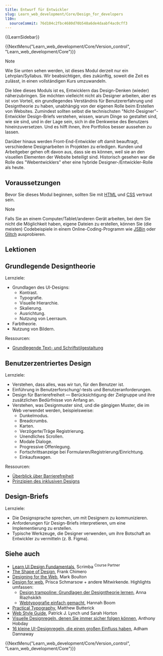 ```yaml
---
title: Entwurf für Entwickler
slug: Learn_web_development/Core/Design_for_developers
l10n:
  sourceCommit: 76d104c2fbc4680d70b548a6de4daabf4ac0cff3
---
```


{{LearnSidebar}}

{{NextMenu("Learn_web_development/Core/Version_control", "Learn_web_development/Core")}}

> [!NOTE]
> Wie Sie unten sehen werden, ist dieses Modul derzeit nur ein Lehrplan/Syllabus. Wir beabsichtigen, dies zukünftig, soweit die Zeit es zulässt, in einen vollständigen Kurs umzuwandeln.

Die Idee dieses Moduls ist es, Entwicklern das Design-Denken (wieder) näherzubringen. Sie möchten vielleicht nicht als Designer arbeiten, aber es ist von Vorteil, ein grundlegendes Verständnis für Benutzererfahrung und Designtheorie zu haben, unabhängig von der eigenen Rolle beim Erstellen von Websites. Zumindest sollten selbst die technischsten "Nicht-Designer"-Entwickler Design-Briefs verstehen, wissen, warum Dinge so gestaltet sind, wie sie sind, und in der Lage sein, sich in die Denkweise des Benutzers hineinzuversetzen. Und es hilft ihnen, ihre Portfolios besser aussehen zu lassen.

Darüber hinaus werden Front-End-Entwickler oft damit beauftragt, verschiedene Designarbeiten in Projekten zu erledigen. Kunden und Arbeitgeber gehen oft davon aus, dass sie es können, weil sie an den visuellen Elementen der Website beteiligt sind. Historisch gesehen war die Rolle des "Webentwicklers" eher eine hybride Designer-/Entwickler-Rolle als heute.

## Voraussetzungen

Bevor Sie dieses Modul beginnen, sollten Sie mit [HTML](/de/docs/Learn_web_development/Core/Structuring_content) und [CSS](/de/docs/Learn_web_development/Core/Styling_basics) vertraut sein.

> [!NOTE]
> Falls Sie an einem Computer/Tablet/anderen Gerät arbeiten, bei dem Sie nicht die Möglichkeit haben, eigene Dateien zu erstellen, können Sie (die meisten) Codebeispiele in einem Online-Coding-Programm wie [JSBin](https://jsbin.com/) oder [Glitch](https://glitch.com/) ausprobieren.

## Lektionen

## Grundlegende Designtheorie

Lernziele:

- Grundlagen des UI-Designs:
  - Kontrast.
  - Typografie.
  - Visuelle Hierarchie.
  - Skalierung.
  - Ausrichtung.
  - Nutzung von Leerraum.
- Farbtheorie.
- Nutzung von Bildern.

Ressourcen:

- [Grundlegende Text- und Schriftstilgestaltung](/de/docs/Learn_web_development/Core/Text_styling/Fundamentals)

## Benutzerzentriertes Design

Lernziele:

- Verstehen, dass alles, was wir tun, für den Benutzer ist.
- Einführung in Benutzerforschung/-tests und Benutzeranforderungen.
- Design für Barrierefreiheit — Berücksichtigung der Zielgruppe und ihre zusätzlichen Bedürfnisse von Anfang an.
- Verstehen, was Designmuster sind, und die gängigen Muster, die im Web verwendet werden, beispielsweise:
  - Dunkelmodus.
  - Breadcrumbs.
  - Karten.
  - Verzögerte/Träge Registrierung.
  - Unendliches Scrollen.
  - Modale Dialoge.
  - Progressive Offenlegung.
  - Fortschrittsanzeige bei Formularen/Registrierung/Einrichtung.
  - Einkaufswagen.

Ressourcen:

- [Überblick über Barrierefreiheit](/de/docs/Learn_web_development/Core/Accessibility)
- [Prinzipien des inklusiven Designs](https://inclusivedesignprinciples.info/)

## Design-Briefs

Lernziele:

- Die Designsprache sprechen, um mit Designern zu kommunizieren.
- Anforderungen für Design-Briefs interpretieren, um eine Implementierung zu erstellen.
- Typische Werkzeuge, die Designer verwenden, um ihre Botschaft an Entwickler zu vermitteln (z. B. Figma).

## Siehe auch

- [Learn UI Design Fundamentals](https://scrimba.com/learn/design?via=mdn), Scrimba <sup>Course Partner</sup>
- [The Shape of Design](https://shapeofdesignbook.com/chapters/00-introduction/), Frank Chimero
- [Designing for the Web](https://designingfortheweb.co.uk/), Mark Boulton
- [Design for web](https://designforweb.org/), Prisca Schmarsow + andere Mitwirkende. Highlights umfassen:
  - [Design trampoline: Grundlagen der Designtheorie lernen](https://designforweb.org/vis/chapter1-design-principles/designTrampoline-by-AnnaRiazhskikh/), Anna Riazhskikh
  - [Webtypografie einfach gemacht](https://designforweb.org/vis/chapter2-typography/typelab-by-HannahBoom/), Hannah Boom
- [Practical Typography](https://practicaltypography.com/), Matthew Butterick
- [Web Style Guide](https://webstyleguide.com/), Patrick J. Lynch und Sarah Horton
- [Visuelle Designregeln, denen Sie immer sicher folgen können](https://anthonyhobday.com/sideprojects/saferules/), Anthony Hobday
- [16 kleine UI-Designregeln, die einen großen Einfluss haben](https://www.adhamdannaway.com/blog/ui-design/16-ui-design-rules), Adham Dannaway

{{NextMenu("Learn_web_development/Core/Version_control", "Learn_web_development/Core")}}
